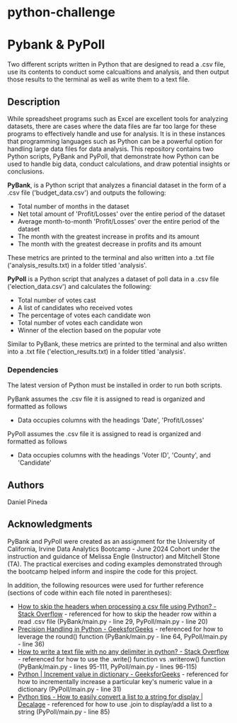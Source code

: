 # python-challenge
# Pybank & PyPoll

Two different scripts written in Python that are designed to read a .csv file, use its contents to conduct some calcualtions and analysis, and then output those results to the terminal as well as write them to a text file.

## Description

While spreadsheet programs such as Excel are excellent tools for analyzing datasets, there are cases where the data files are far too large for these programs to effectively handle and use for analysis.  It is in these instances that programming languages such as Python can be a powerful option for handling large data files for data analysis.  This repository contains two Python scripts, PyBank and PyPoll, that demonstrate how Python can be used to handle big data, conduct calculations, and draw potential insights or conclusions.

**PyBank**, is a Python script that analyzes a financial dataset in the form of a .csv file ('budget_data.csv') and outputs the following:
* Total number of months in the dataset
* Net total amount of 'Profit/Losses' over the entire period of the dataset
* Average month-to-month 'Profit/Losses' over the entire period of the dataset
* The month with the greatest increase in profits and its amount
* The month with the greatest decrease in profits and its amount

These metrics are printed to the terminal and also written into a .txt file ('analysis_results.txt) in a folder titled 'analysis'.

**PyPoll** is a Python script that analyzes a dataset of poll data in a .csv file ('election_data.csv') and calculates the following:
* Total number of votes cast
* A list of candidates who received votes
* The percentage of votes each candidate won
* Total number of votes each candidate won
* Winner of the election based on the popular vote

Similar to PyBank, these metrics are printed to the terminal and also written into a .txt file ('election_results.txt) in a folder titled 'analysis'.

### Dependencies
The latest version of Python must be installed in order to run both scripts.

PyBank assumes the .csv file it is assigned to read is organized and formatted as follows 
* Data occupies columns with the headings 'Date', 'Profit/Losses'

PyPoll assumes the .csv file it is assigned to read is organized and formatted as follows 
* Data occupies columns with the headings 'Voter ID', 'County', and 'Candidate'


## Authors

Daniel Pineda

## Acknowledgments
PyBank and PyPoll were created as an assignment for the University of California, Irvine Data Analytics Bootcamp - June 2024 Cohort under the instruction and guidance of Melissa Engle (Instructor) and Mitchell Stone (TA).
The practical exercises and coding examples demonstrated through the bootcamp helped inform and inspire the code for this project.

In addition, the following resources were used for further reference (sections of code within each file noted in parentheses):
* [How to skip the headers when processing a csv file using Python? - Stack Overflow](https://stackoverflow.com/questions/14257373/how-to-skip-the-headers-when-processing-a-csv-file-using-python) - referenced for how to skip the header row within a read .csv file (PyBank/main.py - line 29, PyPoll/main.py - line 20)
* [Precision Handling in Python - GeeksforGeeks](https://www.geeksforgeeks.org/precision-handling-python) - referenced for how to leverage the round() function (PyBank/main.py - line 64, PyPoll/main.py - line 36)
* [How to write a text file with no any delimiter in python? - Stack Overflow](https://stackoverflow.com/questions/21173446/how-to-write-a-text-file-with-no-any-delimiter-in-python) - referenced for how to use the .write() function vs .writerow() function (PyBank/main.py - lines 95-111, PyPoll/main.py - lines 96-115)
* [Python | Increment value in dictionary - GeeksforGeeks](https://www.geeksforgeeks.org/python-increment-value-in-dictionary) - referenced for how to incrementally increase a particular key's numeric value in a dictionary (PyPoll/main.py - line 31)
* [Python tips - How to easily convert a list to a string for display | Decalage](https://www.decalage.info/en/python/print_list) - referenced for how to use .join to display/add a list to a string (PyPoll/main.py - line 85)
